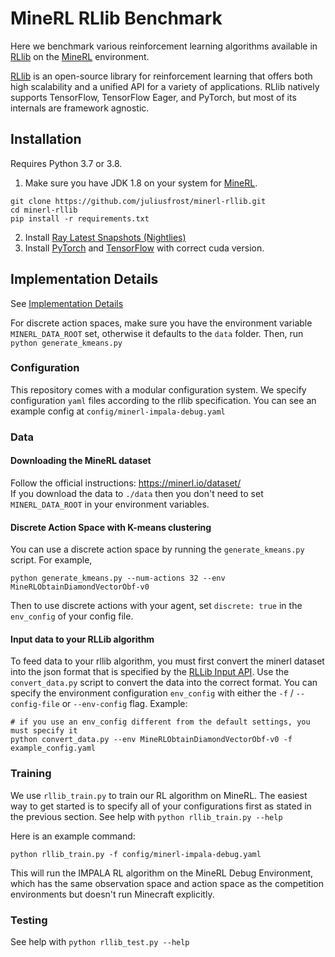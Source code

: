 # MineRL RLlib Benchmark

Here we benchmark various reinforcement learning algorithms available in [RLlib](https://docs.ray.io/en/releases-0.8.6/rllib.html) on the [MineRL](https://minerl.io/docs/) environment.

[RLlib](https://docs.ray.io/en/master/rllib.html) is an open-source library for reinforcement learning that offers both high scalability and a unified API for a variety of applications. 
RLlib natively supports TensorFlow, TensorFlow Eager, and PyTorch, but most of its internals are framework agnostic.

## Installation

Requires Python 3.7 or 3.8.

1. Make sure you have JDK 1.8 on your system for [MineRL](https://minerl.io/docs/tutorials/index.html#installation).
```
git clone https://github.com/juliusfrost/minerl-rllib.git
cd minerl-rllib
pip install -r requirements.txt
```
2. Install [Ray Latest Snapshots (Nightlies)](https://docs.ray.io/en/master/installation.html#latest-snapshots-nightlies)
3. Install [PyTorch](https://pytorch.org/get-started/locally/) and [TensorFlow](https://www.tensorflow.org/install) with correct cuda version.

## Implementation Details
See [Implementation Details](Implementation.md)

For discrete action spaces, make sure you have the environment variable `MINERL_DATA_ROOT` set, 
otherwise it defaults to the `data` folder. 
Then, run `python generate_kmeans.py`

### Configuration

This repository comes with a modular configuration system.
We specify configuration `yaml` files according to the rllib specification.
You can see an example config at `config/minerl-impala-debug.yaml`

### Data
#### Downloading the MineRL dataset
Follow the official instructions: https://minerl.io/dataset/  
If you download the data to `./data` then you don't need to set `MINERL_DATA_ROOT` in your environment variables.

#### Discrete Action Space with K-means clustering
You can use a discrete action space by running the `generate_kmeans.py` script. For example,
```
python generate_kmeans.py --num-actions 32 --env MineRLObtainDiamondVectorObf-v0
```
Then to use discrete actions with your agent, set `discrete: true` in the `env_config` of your config file.

#### Input data to your RLLib algorithm
To feed data to your rllib algorithm, you must first convert the minerl dataset into the json format 
that is specified by the [RLLib Input API](https://docs.ray.io/en/master/rllib-offline.html#input-api).
Use the `convert_data.py` script to convert the data into the correct format. 
You can specify the environment configuration `env_config` 
with either the `-f` / `--config-file` or `--env-config` flag.
Example:
```
# if you use an env_config different from the default settings, you must specify it 
python convert_data.py --env MineRLObtainDiamondVectorObf-v0 -f example_config.yaml
```

### Training
We use `rllib_train.py` to train our RL algorithm on MineRL.
The easiest way to get started is to specify all of your configurations first as stated in the previous section.
See help with `python rllib_train.py --help`

Here is an example command:
```
python rllib_train.py -f config/minerl-impala-debug.yaml
```
This will run the IMPALA RL algorithm on the MineRL Debug Environment,
which has the same observation space and action space as the competition environments 
but doesn't run Minecraft explicitly.

### Testing
See help with `python rllib_test.py --help`
